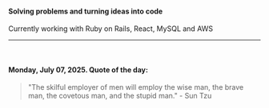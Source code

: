 #### Solving problems and turning ideas into code

Currently working with Ruby on Rails, React, MySQL and AWS

---

<br>

<!-- quote_marker -->
#### Monday, July 07, 2025. Quote of the day:

> "The skilful employer of men will employ the wise man, the brave man, the covetous man, and the stupid man." - Sun Tzu
